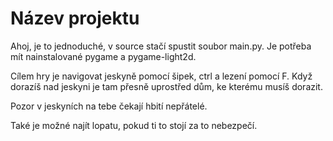 # Název projektu

Ahoj, je to jednoduché, v source stačí spustit soubor main.py.
Je potřeba mít nainstalované pygame a pygame-light2d.

Cílem hry je navigovat jeskyně pomocí šipek, ctrl a lezení pomocí F.
Když dorazíš nad jeskyni je tam přesně uprostřed dům, ke kterému musíš dorazit.

Pozor v jeskyních na tebe čekají hbití nepřátelé.

Také je možné najít lopatu, pokud ti to stojí za to nebezpečí.

